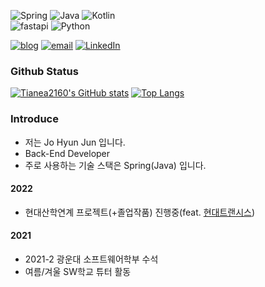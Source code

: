 ![Spring](https://img.shields.io/badge/-Spring-6DB33F?style=for-the-badge&logo=Spring&logoColor=fff)
![Java](https://img.shields.io/badge/JAVA-007396?style=for-the-badge&logo=java&logoColor=fff)
![Kotlin](https://img.shields.io/badge/Kotlin-B75EA4?style=for-the-badge&logo=kotlin&logoColor=F6891F) <br>
![fastapi](https://img.shields.io/badge/FastAPI-049593?style=for-the-badge&logo=fastapi&logoColor=white)
![Python](https://img.shields.io/badge/Python-0067A3?style=for-the-badge&logo=python&logoColor=white)

<a href="https://tianea.notion.site/Tianea-s-Blog-f850a6d526c3422aabc9f0cec442e604"><img src="https://img.shields.io/badge/Tech%20Blog-000000?style=flat-square&logo=notion&logoColor=white&link=https://www.notion.so/Tianea-s-Blog-f850a6d526c3422aabc9f0cec442e604" alt="blog"/></a>
<a href="mailto:rhlehfndvkd7557@gmail.com"><img src="https://img.shields.io/badge/Gmail-d14836?style=flat-square&logo=Gmail&logoColor=white&link=rhlehfndvkd7557@gmail.com" alt="email"/></a>
[![LinkedIn](https://img.shields.io/badge/-LinkedIn-0077b5?style=flat-square&logo=linkedin&logoColor=white&link=https://www.linkedin.com/in/taeyang-jin/)](https://www.linkedin.com/in/%ED%98%84%EC%A4%80-%EC%A1%B0-2747a9245/)



### Github Status

[![Tianea2160's GitHub stats](https://github-readme-stats.vercel.app/api?username=Tianea2160)](https://github.com/anuraghazra/github-readme-stats)
[![Top Langs](https://github-readme-stats.vercel.app/api/top-langs/?username=Tianea2160&layout=compact&hide_border=true)](https://github.com/anuraghazra/github-readme-stats)


### Introduce 

- 저는 Jo Hyun Jun 입니다.
- Back-End Developer
- 주로 사용하는 기술 스택은 Spring(Java) 입니다.

#### 2022
- 현대산학연계 프로젝트(+졸업작품) 진행중(feat. [현대트랜시스](https://www.hyundai-transys.com/ko/main.do))

#### 2021
- 2021-2 광운대 소프트웨어학부 수석
- 여름/겨울 SW학교 튜터 활동
